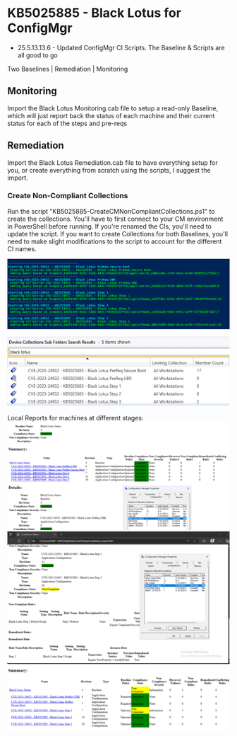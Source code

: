 # KB5025885  - Black Lotus for ConfigMgr

- 25.5.13.13.6 - Updated ConfigMgr CI Scripts.  The Baseline & Scripts are all good to go

Two Baselines | Remediation | Monitoring

## Monitoring
Import the Black Lotus Monitoring.cab file to setup a read-only Baseline, which will just report back the status of each machine and their current status for each of the steps and pre-reqs

## Remediation

Import the Black Lotus Remediation.cab file to have everything setup for you, or create everything from scratch using the scripts, I suggest the import.

### Create Non-Compliant Collections

Run the script "KB5025885-CreateCMNonCompliantCollections.ps1" to create the collections.  You'll have to first connect to your CM environment in PowerShell before running.  If you're renamed the CIs, you'll need to update the script.  If you want to create Collections for both Baselines, you'll need to make slight modifications to the script to account for the different CI names.

![ConfigMgrNonCompliantCollectionCreation](media/ConfigMgrNonCompliantCollectionCreation-01.png)

![ConfigMgrNonCompliantCollectionCreation](media/ConfigMgrNonCompliantCollectionCreation-02.png)

Local Reports for machines at different stages:
![ConfigMgrBaselineCompliance](media/ConfigMgrBaselineCompliance.png)
![ConfigMgrBaselineCompliance](media/ConfigMgrBaselineCompliance-02.png)
![ConfigMgrBaselineCompliance](media/ConfigMgrBaselineCompliance-03.png)

